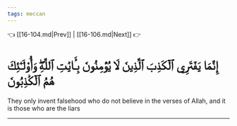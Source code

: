 ```yaml
---
tags: meccan
---
```


👈 [[16-104.md|Prev]] | [[16-106.md|Next]] 👉

# إِنَّمَا يَفۡتَرِي ٱلۡكَذِبَ ٱلَّذِينَ لَا يُؤۡمِنُونَ بِـَٔايَٰتِ ٱللَّهِۖ وَأُوْلَـٰٓئِكَ هُمُ ٱلۡكَٰذِبُونَ

They only invent falsehood who do not believe in the verses of Allah, and it is those who are the liars

---

